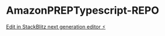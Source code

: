 # AmazonPREPTypescript-REPO

[Edit in StackBlitz next generation editor ⚡️](https://stackblitz.com/~/github.com/nago01/AmazonPREPTypescript-REPO)